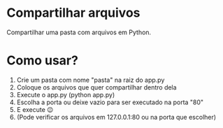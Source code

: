 # Compartilhar arquivos
Compartilhar uma pasta com arquivos em Python.

# Como usar?
1. Crie um pasta com nome "pasta" na raiz do app.py
2. Coloque os arquivos que quer compartilhar dentro dela
3. Execute o app.py (python app.py)
4. Escolha a porta ou deixe vazio para ser executado na porta "80"
5. E execute 😉
6. (Pode verificar os arquivos em 127.0.0.1:80 ou na porta que escolher)
